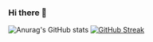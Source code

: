 ### Hi there 👋

<!--
**KipmurkorDev/KipmurkorDev** is a ✨ _special_ ✨ repository because its `README.md` (this file) appears on your GitHub profile.

Here are some ideas to get you started:

- 🔭 I’m currently working on ...
- 🌱 I’m currently learning ...
- 👯 I’m looking to collaborate on ...
- 🤔 I’m looking for help with ...
- 💬 Ask me about ...
- 📫 How to reach me: ...
- 😄 Pronouns: ...
- ⚡ Fun fact: ...
-->
![Anurag's GitHub stats](https://github-readme-stats.vercel.app/api?username=KipmurkorDev&count_private=true)
[![GitHub Streak](http://github-readme-streak-stats.herokuapp.com?user=KipmurkorDev&theme=dark)](https://git.io/streak-stats)
